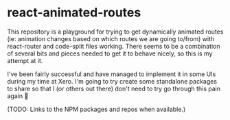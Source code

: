 
react-animated-routes
=====================

This repository is a playground for trying to get dynamically animated routes
(ie: animation changes based on which routes we are going to/from) with
react-router and code-split files working.  There seems to be a combination of
several bits and pieces needed to get it to behave nicely, so this is my attempt
at it.

I've been fairly successful and have managed to implement it in some UIs during
my time at Xero.  I'm going to try create some standalone packages to share so
that I (or others out there) don't need to try go through this pain again 😬

(TODO: Links to the NPM packages and repos when available.)
